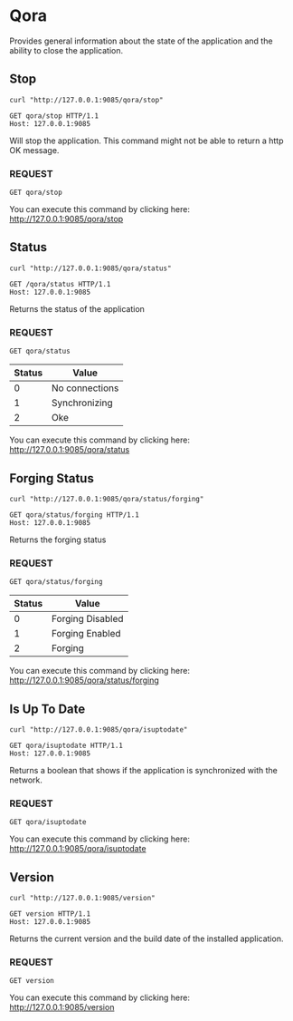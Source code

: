 # Qora

Provides general information about the state of the application and the ability to close the application.

## Stop

```shell
curl "http://127.0.0.1:9085/qora/stop"
```

```http
GET qora/stop HTTP/1.1
Host: 127.0.0.1:9085
```

Will stop the application. This command might not be able to return a http OK message.

### REQUEST

`GET qora/stop`

<aside class="notice">
You can execute this command by clicking here: <a href="http://127.0.0.1:9085/qora/stop" target="blank">http://127.0.0.1:9085/qora/stop</a>
</aside>

## Status

```shell
curl "http://127.0.0.1:9085/qora/status"
```

```http
GET /qora/status HTTP/1.1
Host: 127.0.0.1:9085
```

Returns the status of the application

### REQUEST

`GET qora/status`

| Status | Value |
| --- | --- |
| 0 | No connections |
| 1 | Synchronizing |
| 2 | Oke |

<aside class="notice">
You can execute this command by clicking here: <a href="http://127.0.0.1:9085/qora/status" target="blank">http://127.0.0.1:9085/qora/status</a>
</aside>

## Forging Status

```shell
curl "http://127.0.0.1:9085/qora/status/forging"
```

```http
GET qora/status/forging HTTP/1.1
Host: 127.0.0.1:9085
```

Returns the forging status

### REQUEST

`GET qora/status/forging`

| Status | Value |
| --- | --- |
| 0 | Forging Disabled |
| 1 | Forging Enabled |
| 2 | Forging |

<aside class="notice">
You can execute this command by clicking here: <a href="http://127.0.0.1:9085/qora/status/forging" target="blank">http://127.0.0.1:9085/qora/status/forging</a>
</aside>

## Is Up To Date  

```shell
curl "http://127.0.0.1:9085/qora/isuptodate"
```

```http
GET qora/isuptodate HTTP/1.1
Host: 127.0.0.1:9085
```

Returns a boolean that shows if the application is synchronized with the network.

### REQUEST

`GET qora/isuptodate`

<aside class="notice">
You can execute this command by clicking here: <a href="http://127.0.0.1:9085/qora/isuptodate" target="blank">http://127.0.0.1:9085/qora/isuptodate</a>
</aside>

## Version

```shell
curl "http://127.0.0.1:9085/version"
```

```http
GET version HTTP/1.1
Host: 127.0.0.1:9085
```

Returns the current version and the build date of the installed application.

### REQUEST

`GET version`

<aside class="notice">
You can execute this command by clicking here: <a href="http://127.0.0.1:9085/version" target="blank">http://127.0.0.1:9085/version</a>
</aside>
